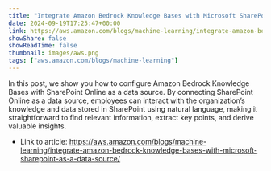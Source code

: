 ```yaml
---
title: "Integrate Amazon Bedrock Knowledge Bases with Microsoft SharePoint as a data source"
date: 2024-09-19T17:25:47+00:00
link: https://aws.amazon.com/blogs/machine-learning/integrate-amazon-bedrock-knowledge-bases-with-microsoft-sharepoint-as-a-data-source/
showShare: false
showReadTime: false
thumbnail: images/aws.png
tags: ["aws.amazon.com/blogs/machine-learning"]
---
```

In this post, we show you how to configure Amazon Bedrock Knowledge Bases with SharePoint Online as a data source. By connecting SharePoint Online as a data source, employees can interact with the organization’s knowledge and data stored in SharePoint using natural language, making it straightforward to find relevant information, extract key points, and derive valuable insights.

- Link to article: https://aws.amazon.com/blogs/machine-learning/integrate-amazon-bedrock-knowledge-bases-with-microsoft-sharepoint-as-a-data-source/